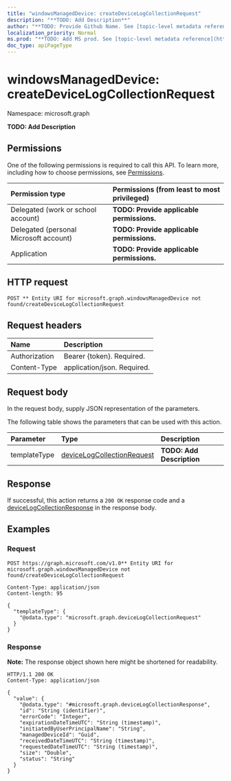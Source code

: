 ```yaml
---
title: "windowsManagedDevice: createDeviceLogCollectionRequest"
description: "**TODO: Add Description**"
author: "**TODO: Provide Github Name. See [topic-level metadata reference](https://msgo.azurewebsites.net/add/document/guidelines/metadata.html#topic-level-metadata)**"
localization_priority: Normal
ms.prod: "**TODO: Add MS prod. See [topic-level metadata reference](https://msgo.azurewebsites.net/add/document/guidelines/metadata.html#topic-level-metadata)**"
doc_type: apiPageType
---
```


# windowsManagedDevice: createDeviceLogCollectionRequest
Namespace: microsoft.graph



**TODO: Add Description**

## Permissions
One of the following permissions is required to call this API. To learn more, including how to choose permissions, see [Permissions](/graph/permissions-reference).

|Permission type|Permissions (from least to most privileged)|
|:---|:---|
|Delegated (work or school account)|**TODO: Provide applicable permissions.**|
|Delegated (personal Microsoft account)|**TODO: Provide applicable permissions.**|
|Application|**TODO: Provide applicable permissions.**|

## HTTP request

<!-- {
  "blockType": "ignored"
}
-->
``` http
POST ** Entity URI for microsoft.graph.windowsManagedDevice not found/createDeviceLogCollectionRequest
```

## Request headers
|Name|Description|
|:---|:---|
|Authorization|Bearer {token}. Required.|
|Content-Type|application/json. Required.|

## Request body
In the request body, supply JSON representation of the parameters.

The following table shows the parameters that can be used with this action.

|Parameter|Type|Description|
|:---|:---|:---|
|templateType|[deviceLogCollectionRequest](../resources/devicelogcollectionrequest.md)|**TODO: Add Description**|



## Response

If successful, this action returns a `200 OK` response code and a [deviceLogCollectionResponse](../resources/devicelogcollectionresponse.md) in the response body.

## Examples

### Request
<!-- {
  "blockType": "request",
  "name": "windowsmanageddevice_createdevicelogcollectionrequest"
}
-->
``` http
POST https://graph.microsoft.com/v1.0** Entity URI for microsoft.graph.windowsManagedDevice not found/createDeviceLogCollectionRequest

Content-Type: application/json
Content-length: 95

{
  "templateType": {
    "@odata.type": "microsoft.graph.deviceLogCollectionRequest"
  }
}
```


### Response
**Note:** The response object shown here might be shortened for readability.
<!-- {
  "blockType": "response",
  "truncated": true,
  "@odata.type": "microsoft.graph.deviceLogCollectionResponse"
}
-->
``` http
HTTP/1.1 200 OK
Content-Type: application/json

{
  "value": {
    "@odata.type": "#microsoft.graph.deviceLogCollectionResponse",
    "id": "String (identifier)",
    "errorCode": "Integer",
    "expirationDateTimeUTC": "String (timestamp)",
    "initiatedByUserPrincipalName": "String",
    "managedDeviceId": "Guid",
    "receivedDateTimeUTC": "String (timestamp)",
    "requestedDateTimeUTC": "String (timestamp)",
    "size": "Double",
    "status": "String"
  }
}
```

